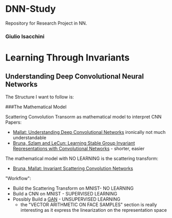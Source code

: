 # DNN-Study

Repository for Research Project in NN.
### Giulio Isacchini
# Learning Through Invariants
## Understanding Deep Convolutional Neural Networks

The Structure I want to follow is:

###The Mathematical Model

Scattering Convolution Transorm as mathematical model to interpret CNN
Papers:

- [Mallat: Understanding Deep Convolutional Networks](https://arxiv.org/pdf/1601.04920v1.pdf) ironically not much understandable
- [Bruna, Szlam and LeCun: Learning Stable Group Invariant Representations
with Convolutional Networks](https://arxiv.org/pdf/1301.3537v1.pdf) - shorter, easier

The mathematical model with  NO LEARNING is the scattering transform:
- [Bruna, Mallat: Invariant Scattering Convolution Networks](https://arxiv.org/pdf/1203.1513.pdf)

"Workflow":
- Build the Scattering Transform on MNIST- NO LEARNING
- Build a CNN on MNIST - SUPERVISED LEARNING
- Possibly Build a [GAN](https://arxiv.org/pdf/1511.06434.pdf) - UNSUPERVISED LEARNING
	- the "VECTOR ARITHMETIC ON FACE SAMPLES" section is really interesting as it express the linearization on the representation space
